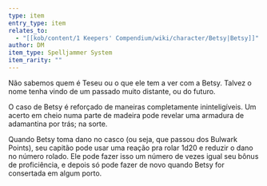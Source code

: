 ```yaml
---
type: item
entry_type: item
relates_to:
  - "[[kob/content/1 Keepers' Compendium/wiki/character/Betsy|Betsy]]"
author: DM
item_type: Spelljammer System
item_rarity: ""
---
```

Não sabemos quem é Teseu ou o que ele tem a ver com a Betsy. Talvez o nome tenha vindo de um passado muito distante, ou do futuro. 

O caso de Betsy é reforçado de maneiras completamente ininteligíveis. Um acerto em cheio numa parte de madeira pode revelar uma armadura de adamantina por trás; na sorte. 

Quando Betsy toma dano no casco (ou seja, que passou dos Bulwark Points), seu capitão pode usar uma reação pra rolar 1d20 e reduzir o dano no número rolado. Ele pode fazer isso um número de vezes igual seu bônus de proficiência, e depois só pode fazer de novo quando Betsy for consertada em algum porto. 